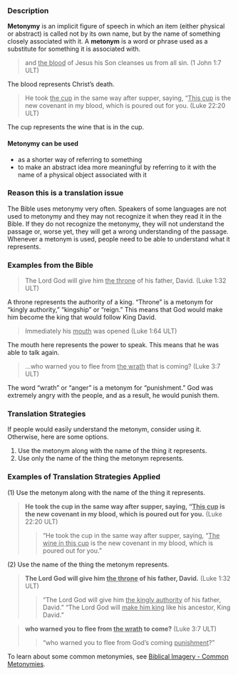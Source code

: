 

### Description

**Metonymy** is an implicit figure of speech in which an item (either physical or abstract) is called not by its own name, but by the name of something closely associated with it. A **metonym** is a word or phrase used as a substitute for something it is associated with.
> and <u>the blood</u> of Jesus his Son cleanses us from all sin. (1 John 1:7 ULT)

The blood represents Christ’s death.
> He took <u>the cup</u> in the same way after supper, saying, “<u>This cup</u> is the new covenant in my blood, which is poured out for you. (Luke 22:20 ULT)

The cup represents the wine that is in the cup.

#### Metonymy can be used

* as a shorter way of referring to something
* to make an abstract idea more meaningful by referring to it with the name of a physical object associated with it

### Reason this is a translation issue

The Bible uses metonymy very often. Speakers of some languages are not used to metonymy and they may not recognize it when they read it in the Bible. If they do not recognize the metonymy, they will not understand the passage or, worse yet, they will get a wrong understanding of the passage. Whenever a metonym is used, people need to be able to understand what it represents.

### Examples from the Bible

> The Lord God will give him <u>the throne</u> of his father, David.  (Luke 1:32 ULT)

A throne represents the authority of a king. “Throne” is a metonym for “kingly authority,” “kingship” or “reign.” This means that God would make him become the king that would follow King David.
> Immediately his <u>mouth</u> was opened (Luke 1:64 ULT)

The mouth here represents the power to speak. This means that he was able to talk again.
> …who warned you to flee from <u>the wrath</u> that is coming?  (Luke 3:7 ULT)

The word “wrath” or “anger” is a metonym for “punishment.” God was extremely angry with the people, and as a result, he would punish them.

### Translation Strategies

If people would easily understand the metonym, consider using it. Otherwise, here are some options.

1. Use the metonym along with the name of the thing it represents.
1. Use only the name of the thing the metonym represents.

### Examples of Translation Strategies Applied

(1) Use the metonym along with the name of the thing it represents.

> **He took the cup in the same way after supper, saying, “<u>This cup</u> is the new covenant in my blood, which is poured out for you.** (Luke 22:20 ULT)
>> “He took the cup in the same way after supper, saying, “<u>The wine in this cup</u> is the new covenant in my blood, which is poured out for you.”

(2) Use the name of the thing the metonym represents.

> **The Lord God will give him <u>the throne</u> of his father, David.** (Luke 1:32 ULT)
>> “The Lord God will give him <u>the kingly authority</u> of his father, David.”
>> “The Lord God will <u>make him king</u> like his ancestor, King David.”

> **who warned you to flee from <u>the wrath</u> to come?** (Luke 3:7 ULT)
>> “who warned you to flee from God’s coming <u>punishment</u>?”


To learn about some common metonymies, see [Biblical Imagery - Common Metonymies](../bita-part2/01.md).

